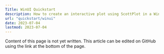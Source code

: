 ```yaml
---
Title: WinUI Quickstart
description: How to create an interactive plot using ScottPlot in a WinUI application
url: "quickstart/winui"
date: 2023-07-04
lastmod: 2023-07-04
---
```


Content of this page is not yet written. This article can be edited on GitHub using the link at the bottom of the page.
